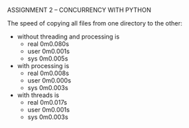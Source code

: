 ASSIGNMENT 2 – CONCURRENCY WITH PYTHON

The speed of copying all files from one directory to the other:
- without threading and processing is 
    - real	0m0.080s
    - user	0m0.001s
    - sys 	0m0.005s
- with processing is 
    - real	0m0.008s
    - user	0m0.000s
    - sys	0m0.003s
- with threads is
    - real	0m0.017s
    - user	0m0.001s
    - sys	0m0.003s
